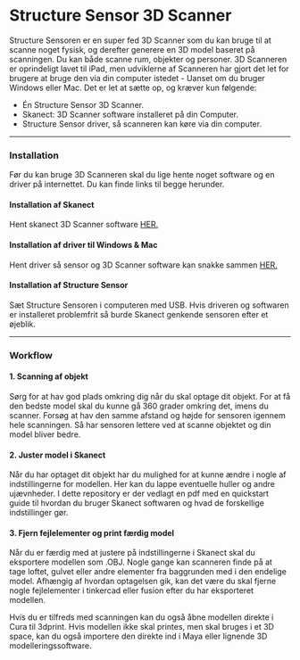 # Structure Sensor 3D Scanner
Structure Sensoren er en super fed 3D Scanner som du kan bruge til at scanne noget fysisk, og derefter generere en 3D model baseret på scanningen. Du kan både scanne rum, objekter og personer. 3D Scanneren er oprindeligt lavet til iPad, men udviklerne af Scanneren har gjort det let for brugere at bruge den via din computer istedet - Uanset om du bruger Windows eller Mac. Det er let at sætte op, og kræver kun følgende:

* Én Structure Sensor 3D Scanner.
* Skanect: 3D Scanner software installeret på din Computer.
* Structure Sensor driver, så scanneren kan køre via din computer.

---

### Installation
Før du kan bruge 3D Scanneren skal du lige hente noget software og en driver på internettet. Du kan finde links til begge herunder.

#### Installation af Skanect
Hent skanect 3D Scanner software [HER.](https://skanect.occipital.com/download/#purchase)

#### Installation af driver til Windows & Mac
Hent driver så sensor og 3D Scanner software kan snakke sammen [HER.](https://s3.amazonaws.com/io.structure.assets/SDK/StructureCore-DriverAndFirmware-0.9.7.zip)

#### Installation af Structure Sensor
Sæt Structure Sensoren i computeren med USB. Hvis driveren og softwaren er installeret problemfrit så burde Skanect genkende sensoren efter et øjeblik.

---

### Workflow
#### 1. Scanning af objekt
Sørg for at hav god plads omkring dig når du skal optage dit objekt. For at få den bedste model skal du kunne gå 360 grader omkring det, imens du scanner. Forsøg at hav den samme afstand og højde for sensoren igennem hele scanningen. Så har sensoren lettere ved at scanne objektet og din model bliver bedre.

#### 2. Juster model i Skanect
Når du har optaget dit objekt har du mulighed for at kunne ændre i nogle af indstillingerne for modellen. Her kan du lappe eventuelle huller og andre ujævnheder. I dette repository er der vedlagt en pdf med en quickstart guide til hvordan du bruger Skanect softwaren og hvad de forskellige indstillinger gør.

#### 3. Fjern fejlelementer og print færdig model
Når du er færdig med at justere på indstillingerne i Skanect skal du eksportere modellen som .OBJ. Nogle gange kan scanneren finde på at tage loftet, gulvet eller andre elementer fra baggrunden med i den endelige model. Afhængig af hvordan optagelsen gik, kan det være du skal fjerne nogle fejlelementer i tinkercad eller fusion efter du har eksporteret modellen. 

Hvis du er tilfreds med scanningen kan du også åbne modellen direkte i Cura til 3dprint. Hvis modellen ikke skal printes, men skal bruges i et 3D space, kan du også importere den direkte ind i Maya eller lignende 3D modelleringssoftware.
